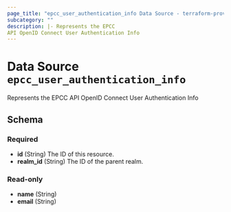 ```yaml
---
page_title: "epcc_user_authentication_info Data Source - terraform-provider-epcc"
subcategory: ""
description: |- Represents the EPCC
API OpenID Connect User Authentication Info
---
```


# Data Source `epcc_user_authentication_info`

Represents the EPCC
API OpenID Connect User Authentication Info

## Schema

### Required

- **id** (String) The ID of this resource.
- **realm_id** (String) The ID of the parent realm.

### Read-only

- **name** (String)
- **email** (String)